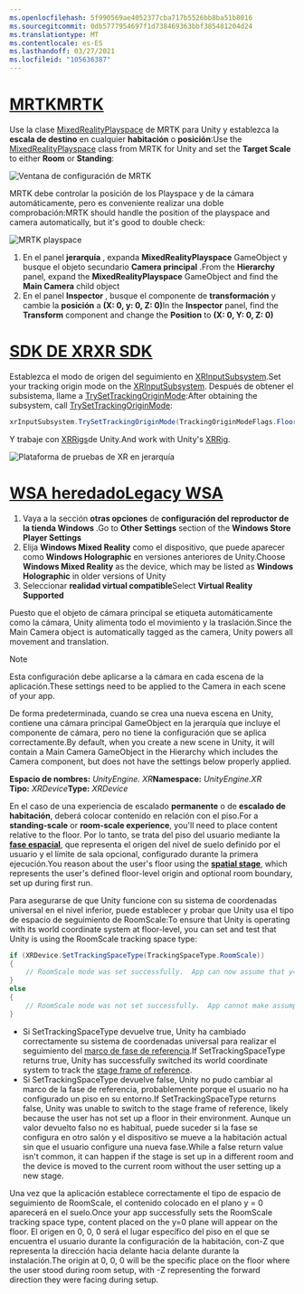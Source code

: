 ```yaml
---
ms.openlocfilehash: 5f990569ae4052377cba717b5526bb8ba51b8016
ms.sourcegitcommit: 0db5777954697f1d738469363bbf385481204d24
ms.translationtype: MT
ms.contentlocale: es-ES
ms.lasthandoff: 03/27/2021
ms.locfileid: "105636387"
---
```

# <a name="mrtk"></a>[<span data-ttu-id="820f0-101">MRTK</span><span class="sxs-lookup"><span data-stu-id="820f0-101">MRTK</span></span>](#tab/mrtk)
<!-- NEVER CHANGE THE ABOVE LINE! -->

<span data-ttu-id="820f0-102">Use la clase [MixedRealityPlayspace](https://docs.microsoft.com/dotnet/api/microsoft.mixedreality.toolkit.mixedrealityplayspace) de MRTK para Unity y establezca la **escala de destino** en cualquier **habitación** o **posición**:</span><span class="sxs-lookup"><span data-stu-id="820f0-102">Use the [MixedRealityPlayspace](https://docs.microsoft.com/dotnet/api/microsoft.mixedreality.toolkit.mixedrealityplayspace) class from MRTK for Unity and set the **Target Scale** to either **Room** or **Standing**:</span></span>

![Ventana de configuración de MRTK](../../images/mrtk-target-scale.png)

<span data-ttu-id="820f0-104">MRTK debe controlar la posición de los Playspace y de la cámara automáticamente, pero es conveniente realizar una doble comprobación:</span><span class="sxs-lookup"><span data-stu-id="820f0-104">MRTK should handle the position of the playspace and camera automatically, but it's good to double check:</span></span>

![MRTK playspace](../../images/mrtk-playspace.png)

1. <span data-ttu-id="820f0-106">En el panel **jerarquía** , expanda **MixedRealityPlayspace** GameObject y busque el objeto secundario **Camera principal** .</span><span class="sxs-lookup"><span data-stu-id="820f0-106">From the **Hierarchy** panel, expand the **MixedRealityPlayspace** GameObject and find the **Main Camera** child object</span></span>
2. <span data-ttu-id="820f0-107">En el panel **Inspector** , busque el componente de **transformación** y cambie la **posición** a **(X: 0, y: 0, Z: 0)**</span><span class="sxs-lookup"><span data-stu-id="820f0-107">In the **Inspector** panel, find the **Transform** component and change the **Position** to **(X: 0, Y: 0, Z: 0)**</span></span>

# <a name="xr-sdk"></a>[<span data-ttu-id="820f0-108">SDK DE XR</span><span class="sxs-lookup"><span data-stu-id="820f0-108">XR SDK</span></span>](#tab/xr)
<!-- NEVER CHANGE THE ABOVE LINE! -->

<span data-ttu-id="820f0-109">Establezca el modo de origen del seguimiento en [XRInputSubsystem](https://docs.unity3d.com/Documentation/ScriptReference/XR.XRInputSubsystem.html).</span><span class="sxs-lookup"><span data-stu-id="820f0-109">Set your tracking origin mode on the [XRInputSubsystem](https://docs.unity3d.com/Documentation/ScriptReference/XR.XRInputSubsystem.html).</span></span> <span data-ttu-id="820f0-110">Después de obtener el subsistema, llame a [TrySetTrackingOriginMode](https://docs.unity3d.com/Documentation/ScriptReference/XR.XRInputSubsystem.TrySetTrackingOriginMode.html):</span><span class="sxs-lookup"><span data-stu-id="820f0-110">After obtaining the subsystem, call [TrySetTrackingOriginMode](https://docs.unity3d.com/Documentation/ScriptReference/XR.XRInputSubsystem.TrySetTrackingOriginMode.html):</span></span>

```cs
xrInputSubsystem.TrySetTrackingOriginMode(TrackingOriginModeFlags.Floor);
```

<span data-ttu-id="820f0-111">Y trabaje con [XRRigs](https://docs.unity3d.com/Manual/configuring-project-for-xr.html)de Unity.</span><span class="sxs-lookup"><span data-stu-id="820f0-111">And work with Unity's [XRRig](https://docs.unity3d.com/Manual/configuring-project-for-xr.html).</span></span>

![Plataforma de pruebas de XR en jerarquía](../../images/xrsdk-xrrig.png)

# <a name="legacy-wsa"></a>[<span data-ttu-id="820f0-113">WSA heredado</span><span class="sxs-lookup"><span data-stu-id="820f0-113">Legacy WSA</span></span>](#tab/wsa)
<!-- NEVER CHANGE THE ABOVE LINE! -->

1. <span data-ttu-id="820f0-114">Vaya a la sección **otras opciones** de **configuración del reproductor de la tienda Windows** .</span><span class="sxs-lookup"><span data-stu-id="820f0-114">Go to **Other Settings** section of the **Windows Store Player Settings**</span></span>
2. <span data-ttu-id="820f0-115">Elija **Windows Mixed Reality** como el dispositivo, que puede aparecer como **Windows Holographic** en versiones anteriores de Unity.</span><span class="sxs-lookup"><span data-stu-id="820f0-115">Choose **Windows Mixed Reality** as the device, which may be listed as **Windows Holographic** in older versions of Unity</span></span>
3. <span data-ttu-id="820f0-116">Seleccionar **realidad virtual compatible**</span><span class="sxs-lookup"><span data-stu-id="820f0-116">Select **Virtual Reality Supported**</span></span>

<span data-ttu-id="820f0-117">Puesto que el objeto de cámara principal se etiqueta automáticamente como la cámara, Unity alimenta todo el movimiento y la traslación.</span><span class="sxs-lookup"><span data-stu-id="820f0-117">Since the Main Camera object is automatically tagged as the camera, Unity powers all movement and translation.</span></span>

>[!NOTE]
><span data-ttu-id="820f0-118">Esta configuración debe aplicarse a la cámara en cada escena de la aplicación.</span><span class="sxs-lookup"><span data-stu-id="820f0-118">These settings need to be applied to the Camera in each scene of your app.</span></span>
>
><span data-ttu-id="820f0-119">De forma predeterminada, cuando se crea una nueva escena en Unity, contiene una cámara principal GameObject en la jerarquía que incluye el componente de cámara, pero no tiene la configuración que se aplica correctamente.</span><span class="sxs-lookup"><span data-stu-id="820f0-119">By default, when you create a new scene in Unity, it will contain a Main Camera GameObject in the Hierarchy which includes the Camera component, but does not have the settings below properly applied.</span></span>

<span data-ttu-id="820f0-120">**Espacio de nombres:** *UnityEngine. XR*</span><span class="sxs-lookup"><span data-stu-id="820f0-120">**Namespace:** *UnityEngine.XR*</span></span><br>
<span data-ttu-id="820f0-121">**Tipo:** *XRDevice*</span><span class="sxs-lookup"><span data-stu-id="820f0-121">**Type:** *XRDevice*</span></span>

<span data-ttu-id="820f0-122">En el caso de una experiencia de escalado **permanente** o de **escalado de habitación**, deberá colocar contenido en relación con el piso.</span><span class="sxs-lookup"><span data-stu-id="820f0-122">For a **standing-scale** or **room-scale experience**, you'll need to place content relative to the floor.</span></span> <span data-ttu-id="820f0-123">Por lo tanto, se trata del piso del usuario mediante la **[fase espacial](../../../../design/coordinate-systems.md#spatial-coordinate-systems)**, que representa el origen del nivel de suelo definido por el usuario y el límite de sala opcional, configurado durante la primera ejecución.</span><span class="sxs-lookup"><span data-stu-id="820f0-123">You reason about the user's floor using the **[spatial stage](../../../../design/coordinate-systems.md#spatial-coordinate-systems)**, which represents the user's defined floor-level origin and optional room boundary, set up during first run.</span></span>

<span data-ttu-id="820f0-124">Para asegurarse de que Unity funcione con su sistema de coordenadas universal en el nivel inferior, puede establecer y probar que Unity usa el tipo de espacio de seguimiento de RoomScale:</span><span class="sxs-lookup"><span data-stu-id="820f0-124">To ensure that Unity is operating with its world coordinate system at floor-level, you can set and test that Unity is using the RoomScale tracking space type:</span></span>

```cs
if (XRDevice.SetTrackingSpaceType(TrackingSpaceType.RoomScale))
{
    // RoomScale mode was set successfully.  App can now assume that y=0 in Unity world coordinate represents the floor.
}
else
{
    // RoomScale mode was not set successfully.  App cannot make assumptions about where the floor plane is.
}
```

* <span data-ttu-id="820f0-125">Si SetTrackingSpaceType devuelve true, Unity ha cambiado correctamente su sistema de coordenadas universal para realizar el seguimiento del [marco de fase de referencia](../../../../design/coordinate-systems.md#spatial-coordinate-systems).</span><span class="sxs-lookup"><span data-stu-id="820f0-125">If SetTrackingSpaceType returns true, Unity has successfully switched its world coordinate system to track the [stage frame of reference](../../../../design/coordinate-systems.md#spatial-coordinate-systems).</span></span>
* <span data-ttu-id="820f0-126">Si SetTrackingSpaceType devuelve false, Unity no pudo cambiar al marco de la fase de referencia, probablemente porque el usuario no ha configurado un piso en su entorno.</span><span class="sxs-lookup"><span data-stu-id="820f0-126">If SetTrackingSpaceType returns false, Unity was unable to switch to the stage frame of reference, likely because the user has not set up a floor in their environment.</span></span> <span data-ttu-id="820f0-127">Aunque un valor devuelto falso no es habitual, puede suceder si la fase se configura en otro salón y el dispositivo se mueve a la habitación actual sin que el usuario configure una nueva fase.</span><span class="sxs-lookup"><span data-stu-id="820f0-127">While a false return value isn't common, it can happen if the stage is set up in a different room and the device is moved to the current room without the user setting up a new stage.</span></span>

<span data-ttu-id="820f0-128">Una vez que la aplicación establece correctamente el tipo de espacio de seguimiento de RoomScale, el contenido colocado en el plano y = 0 aparecerá en el suelo.</span><span class="sxs-lookup"><span data-stu-id="820f0-128">Once your app successfully sets the RoomScale tracking space type, content placed on the y=0 plane will appear on the floor.</span></span> <span data-ttu-id="820f0-129">El origen en 0, 0, 0 será el lugar específico del piso en el que se encuentra el usuario durante la configuración de la habitación, con-Z que representa la dirección hacia delante hacia delante durante la instalación.</span><span class="sxs-lookup"><span data-stu-id="820f0-129">The origin at 0, 0, 0 will be the specific place on the floor where the user stood during room setup, with -Z representing the forward direction they were facing during setup.</span></span>